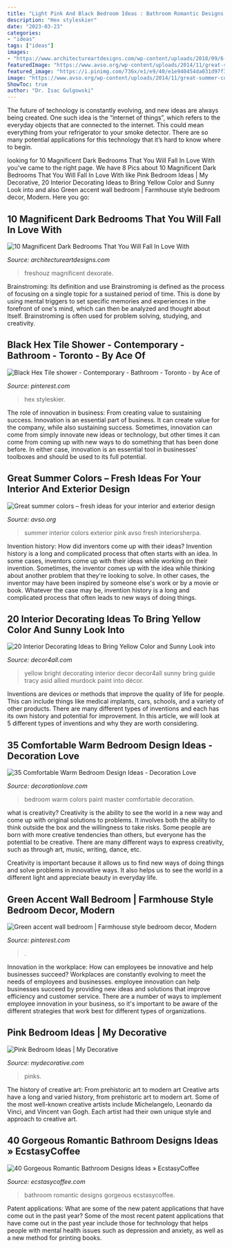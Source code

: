```yaml
---
title: "Light Pink And Black Bedroom Ideas : Bathroom Romantic Designs Gorgeous Ecstasycoffee"
description: "Hex styleskier"
date: "2023-03-23"
categories:
- "ideas"
tags: ["ideas"]
images:
- "https://www.architectureartdesigns.com/wp-content/uploads/2018/09/6-2.jpg"
featuredImage: "https://www.avso.org/wp-content/uploads/2014/11/great-summer-colors-fresh-ideas-for-your-interior-and-exterior-design-1416301168.jpg"
featured_image: "https://i.pinimg.com/736x/e1/e9/40/e1e940454da031d97f398a497f34837c.jpg"
image: "https://www.avso.org/wp-content/uploads/2014/11/great-summer-colors-fresh-ideas-for-your-interior-and-exterior-design-1416301168.jpg"
ShowToc: true
author: "Dr. Isac Gulgowski"
---
```



The future of technology is constantly evolving, and new ideas are always being created. One such idea is the “internet of things”, which refers to the everyday objects that are connected to the internet. This could mean everything from your refrigerator to your smoke detector. There are so many potential applications for this technology that it’s hard to know where to begin.

	

		
looking for 10 Magnificent Dark Bedrooms That You Will Fall In Love With you've came to the right page. We have 8 Pics about 10 Magnificent Dark Bedrooms That You Will Fall In Love With like Pink Bedroom Ideas | My Decorative, 20 Interior Decorating Ideas to Bring Yellow Color and Sunny Look into and also Green accent wall bedroom | Farmhouse style bedroom decor, Modern. Here you go:
		
    
## 10 Magnificent Dark Bedrooms That You Will Fall In Love With

<img loading=lazy src="https://www.architectureartdesigns.com/wp-content/uploads/2018/09/6-2.jpg" onerror="this.onerror=null;this.src='https://tse1.mm.bing.net/th?id=OIP.3_4-rwCllF-UkN0S10D2VQHaE6&amp;pid=15.1';" alt="10 Magnificent Dark Bedrooms That You Will Fall In Love With">

_Source: architectureartdesigns.com_

>freshouz magnificent dexorate. 

	

Brainstroming: Its definition and use
Brainstroming is defined as the process of focusing on a single topic for a sustained period of time. This is done by using mental triggers to set specific memories and experiences in the forefront of one's mind, which can then be analyzed and thought about Itself. Brainstroming is often used for problem solving, studying, and creativity.

    
## Black Hex Tile Shower - Contemporary - Bathroom - Toronto - By Ace Of

<img loading=lazy src="https://i.pinimg.com/736x/02/cd/92/02cd9259731e8f84f2b23f16d7dd7b53.jpg" onerror="this.onerror=null;this.src='https://tse4.mm.bing.net/th?id=OIP.OUnTCqmwQfMcqHbCIxkD3QHaKO&amp;pid=15.1';" alt="Black Hex Tile shower - Contemporary - Bathroom - Toronto - by Ace of">

_Source: pinterest.com_

>hex styleskier. 

	

The role of innovation in business: From creating value to sustaining success.
Innovation is an essential part of business. It can create value for the company, while also sustaining success. Sometimes, innovation can come from simply innovate new ideas or technology, but other times it can come from coming up with new ways to do something that has been done before. In either case, innovation is an essential tool in businesses’ toolboxes and should be used to its full potential.

    
## Great Summer Colors – Fresh Ideas For Your Interior And Exterior Design

<img loading=lazy src="https://www.avso.org/wp-content/uploads/2014/11/great-summer-colors-fresh-ideas-for-your-interior-and-exterior-design-1416301168.jpg" onerror="this.onerror=null;this.src='https://tse1.mm.bing.net/th?id=OIP.eqx_d0Z2uD-tcGaUjjBxeAHaJ3&amp;pid=15.1';" alt="Great summer colors – fresh ideas for your interior and exterior design">

_Source: avso.org_

>summer interior colors exterior pink avso fresh interiorsherpa. 

	

Invention history: How did inventors come up with their ideas?
Invention history is a long and complicated process that often starts with an idea. In some cases, inventors come up with their ideas while working on their invention. Sometimes, the inventor comes up with the idea while thinking about another problem that they're looking to solve. In other cases, the inventor may have been inspired by someone else's work or by a movie or book. Whatever the case may be, invention history is a long and complicated process that often leads to new ways of doing things.

    
## 20 Interior Decorating Ideas To Bring Yellow Color And Sunny Look Into

<img loading=lazy src="http://www.decor4all.com/wp-content/uploads/2014/04/interior-decorating-ideas-yellow-color-paint-home-accessories-16.jpg" onerror="this.onerror=null;this.src='https://tse4.mm.bing.net/th?id=OIP.RE7rQmo7NT5nzWtA1V5qbgAAAA&amp;pid=15.1';" alt="20 Interior Decorating Ideas to Bring Yellow Color and Sunny Look into">

_Source: decor4all.com_

>yellow bright decorating interior decor decor4all sunny bring guide tracy asid allied murdock paint into décor. 

	

Inventions are devices or methods that improve the quality of life for people. This can include things like medical implants, cars, schools, and a variety of other products. There are many different types of inventions and each has its own history and potential for improvement. In this article, we will look at 5 different types of inventions and why they are worth considering.

    
## 35 Comfortable Warm Bedroom Design Ideas - Decoration Love

<img loading=lazy src="http://www.decorationlove.com/wp-content/uploads/2016/07/Master-Bedroom-Paint-Colors.jpg" onerror="this.onerror=null;this.src='https://tse1.mm.bing.net/th?id=OIP.plpCuYa2MQWF6m_xMSHMrAHaLK&amp;pid=15.1';" alt="35 Comfortable Warm Bedroom Design Ideas - Decoration Love">

_Source: decorationlove.com_

>bedroom warm colors paint master comfortable decoration. 

	

what is creativity?
Creativity is the ability to see the world in a new way and come up with original solutions to problems. It involves both the ability to think outside the box and the willingness to take risks.
Some people are born with more creative tendencies than others, but everyone has the potential to be creative. There are many different ways to express creativity, such as through art, music, writing, dance, etc.

Creativity is important because it allows us to find new ways of doing things and solve problems in innovative ways. It also helps us to see the world in a different light and appreciate beauty in everyday life.

    
## Green Accent Wall Bedroom | Farmhouse Style Bedroom Decor, Modern

<img loading=lazy src="https://i.pinimg.com/736x/e1/e9/40/e1e940454da031d97f398a497f34837c.jpg" onerror="this.onerror=null;this.src='https://tse1.mm.bing.net/th?id=OIP.5DBW7Y6O7zB6KQTw1AbweAHaJ3&amp;pid=15.1';" alt="Green accent wall bedroom | Farmhouse style bedroom decor, Modern">

_Source: pinterest.com_

>. 

	

Innovation in the workplace: How can employees be innovative and help businesses succeed?
Workplaces are constantly evolving to meet the needs of employees and businesses. employee innovation can help businesses succeed by providing new ideas and solutions that improve efficiency and customer service. There are a number of ways to implement employee innovation in your business, so it's important to be aware of the different strategies that work best for different types of organizations.

    
## Pink Bedroom Ideas | My Decorative

<img loading=lazy src="https://mydecorative.com/wp-content/uploads/2013/09/hot-pink-bedroom-color-schem.jpg" onerror="this.onerror=null;this.src='https://tse3.mm.bing.net/th?id=OIP.7WfYn_LRJl2yNqVgIlHrqAHaKH&amp;pid=15.1';" alt="Pink Bedroom Ideas | My Decorative">

_Source: mydecorative.com_

>pinks. 

	

The history of creative art: From prehistoric art to modern art
Creative arts have a long and varied history, from prehistoric art to modern art. Some of the most well-known creative artists include Michelangelo, Leonardo da Vinci, and Vincent van Gogh. Each artist had their own unique style and approach to creative art.

    
## 40 Gorgeous Romantic Bathroom Designs Ideas » EcstasyCoffee

<img loading=lazy src="https://i1.wp.com/www.ecstasycoffee.com/wp-content/uploads/2016/10/romantic-bathroom.jpg" onerror="this.onerror=null;this.src='https://tse3.mm.bing.net/th?id=OIP.kVDXDIg4c0mouuRsXv4wCgHaME&amp;pid=15.1';" alt="40 Gorgeous Romantic Bathroom Designs Ideas » EcstasyCoffee">

_Source: ecstasycoffee.com_

>bathroom romantic designs gorgeous ecstasycoffee. 

	

Patent applications: What are some of the new patent applications that have come out in the past year?
Some of the most recent patent applications that have come out in the past year include those for technology that helps people with mental health issues such as depression and anxiety, as well as a new method for printing books.

